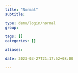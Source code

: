 ```yaml
---
title: "Normal"
subtitle:

type: demo/login/normal
group:

tags: []
categories: []

aliases:

date: 2023-03-27T21:17:52+08:00

---
```


